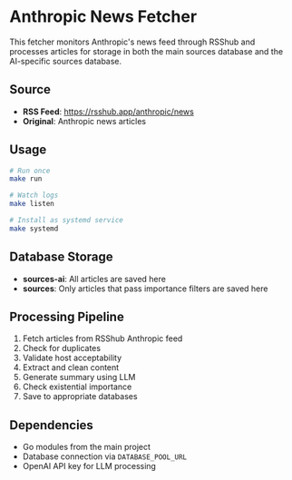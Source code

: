 # Anthropic News Fetcher

This fetcher monitors Anthropic's news feed through RSShub and processes articles for storage in both the main sources database and the AI-specific sources database.

## Source

- **RSS Feed**: https://rsshub.app/anthropic/news
- **Original**: Anthropic news articles

## Usage

```bash
# Run once
make run

# Watch logs
make listen

# Install as systemd service
make systemd
```

## Database Storage

- **sources-ai**: All articles are saved here
- **sources**: Only articles that pass importance filters are saved here

## Processing Pipeline

1. Fetch articles from RSShub Anthropic feed
2. Check for duplicates
3. Validate host acceptability
4. Extract and clean content
5. Generate summary using LLM
6. Check existential importance
7. Save to appropriate databases

## Dependencies

- Go modules from the main project
- Database connection via `DATABASE_POOL_URL`
- OpenAI API key for LLM processing
